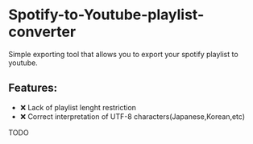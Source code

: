 ﻿# Spotify-to-Youtube-playlist-converter
Simple exporting tool that allows you to export your spotify playlist to youtube.

## Features:
* ❌ Lack of playlist lenght restriction
* ❌ Correct interpretation of UTF-8 characters(Japanese,Korean,etc)

TODO